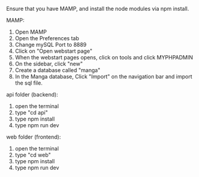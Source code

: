 Ensure that you have MAMP, and install the node modules via npm install.

MAMP:
1. Open MAMP
2. Open the Preferences tab
3. Change mySQL Port to 8889
4. Click on "Open webstart page"
5. When the webstart pages opens, click on tools and click MYPHPADMIN
6. On the sidebar, click "new"
7. Create a database called "manga"
6. In the Manga database, Click "Import" on the navigation bar and import the sql file.


api folder (backend):
1. open the terminal 
2. type "cd api"
3. type npm install
4. type npm run dev

web folder (frontend):
1. open the terminal 
2. type "cd web"
3. type npm install
4. type npm run dev